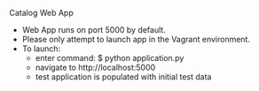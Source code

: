 Catalog Web App

* Web App runs on port 5000 by default.
* Please only attempt to launch app in the Vagrant environment.
* To launch:
  * enter command:
  	$ python application.py
  * navigate to http://localhost:5000  
  * test application is populated with initial test data